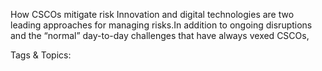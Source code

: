 How CSCOs mitigate risk
Innovation and digital technologies 
are two leading approaches for 
managing risks.In addition to ongoing disruptions and the “normal” 
day-to-day challenges that have always vexed CSCOs, 

   Tags & Topics:
   